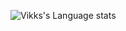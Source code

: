 ![Vikks's Language stats](https://github-readme-stats.vercel.app/api/top-langs/?username=vikks&show_icons=true&theme=transparent)
